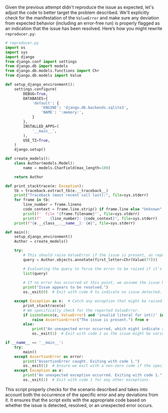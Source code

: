 Given the previous attempt didn't reproduce the issue as expected, let's adjust the code to better target the problem described. We'll explicitly check for the manifestation of the `ValueError` and make sure any deviation from expected behavior (including an error-free run) is properly flagged as an indication that the issue has been resolved. Here’s how you might rewrite `reproducer.py`:

```python
# reproducer.py
import os
import sys
import django
from django.conf import settings
from django.db import models
from django.db.models.functions import Chr
from django.db.models import Value

def setup_django_environment():
    settings.configure(
        DEBUG=True,
        DATABASES={
            'default': {
                'ENGINE': 'django.db.backends.sqlite3',
                'NAME': ':memory:',
            }
        },
        INSTALLED_APPS=(
            '__main__',
        ),
        USE_TZ=True,
    )
    django.setup()

def create_models():
    class Author(models.Model):
        name = models.CharField(max_length=100)

    return Author

def print_stacktrace(e: Exception):
    tb = traceback.extract_tb(e.__traceback__)
    print("Traceback (most recent call last):", file=sys.stderr)
    for frame in tb:
        line_number = frame.lineno
        code_context = frame.line.strip() if frame.line else "Unknown"
        print(f'  File "{frame.filename}"', file=sys.stderr)
        print(f"    {line_number}: {code_context}", file=sys.stderr)
    print(f"{e.__class__.__name__}: {e}", file=sys.stderr)

def main():
    setup_django_environment()
    Author = create_models()

    try:
        # This should raise ValueError if the issue is present, as reported.
        query = Author.objects.annotate(first_letter=Chr(Value(77)))

        # Evaluating the query to force the error to be raised if it's going to happen.
        list(query)  
        
        # If no error has occurred at this point, we assume the issue has been resolved.
        print("Issue appears to be resolved.")
        os._exit(0)  # Exit with code 0 to indicate no issue detected.

    except Exception as e:  # Catch any exception that might be raised.
        print_stacktrace(e)
        # We specifically check for the reported ValueError.
        if isinstance(e, ValueError) and 'invalid literal for int()' in str(e):
            raise AssertionError("The issue is present.") from e
        else:
            print("An unexpected error occurred, which might indicate a different problem.")
            os._exit(1)  # Exit with code 1 as the issue might be varied.

if __name__ == '__main__':
    try:
        main()
    except AssertionError as error:
        print("AssertionError caught. Exiting with code 1.")
        os._exit(1)  # Ensure we exit with a non-zero code if the specific issue is present.
    except Exception as e:
        print("An unexpected exception occurred. Exiting with code 1.")
        os._exit(1)  # Exit with code 1 for any other exceptions.
```

This script properly checks for the scenario described and takes into account both the occurrence of the specific error and any deviations from it. It ensures that the script exits with the appropriate code based on whether the issue is detected, resolved, or an unexpected error occurs.